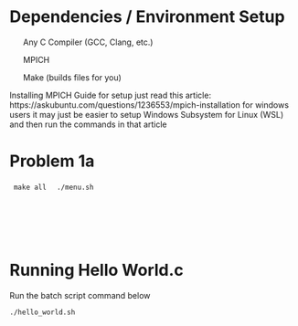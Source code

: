 <h1> Dependencies / Environment Setup </h1>
<ul>Any C Compiler (GCC, Clang, etc.)</ul>
<ul>MPICH</ul>
<ul>Make (builds files for you)</ul>
<p> Installing MPICH Guide for setup just read this article:<a> https://askubuntu.com/questions/1236553/mpich-installation </a> for windows users it may just be easier to setup Windows Subsystem for Linux (WSL) and then run the commands in that article </p>
<h1>Problem 1a</h1>
<p></p>
<code> make all </code>
<code> ./menu.sh </code>
<p> </p>
<br></br>
<br></br>
<h1>Running Hello World.c</h1>
<p>Run the batch script command below</p>
<code>./hello_world.sh</code>

